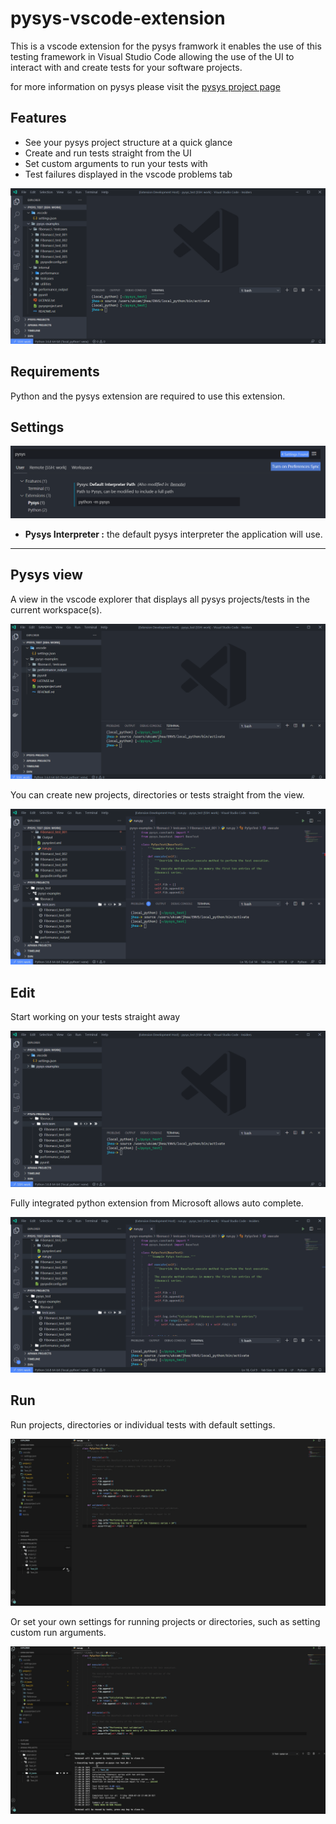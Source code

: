 # pysys-vscode-extension
This is a vscode extension for the pysys framwork it enables the use of this testing framework in Visual Studio Code allowing the use of the UI to interact with and create tests for your software projects.

for more information on pysys please visit the [pysys project page](https://pypi.org/project/PySys/)

## Features

* See your pysys project structure at a quick glance
* Create and run tests straight from the UI
* Set custom arguments to run your tests with
* Test failures displayed in the vscode problems tab

![overview](images/example_screen1.png)

## Requirements

Python and the pysys extension are required to use this extension.

## Settings

![settings](images/settings.png)

* **Pysys Interpreter :** the default pysys interpreter the application will use.

***

## Pysys view

A view in the vscode explorer that displays all pysys projects/tests in the current workspace(s).

![view](images/viewdemo.gif)

You can create new projects, directories or tests straight from the view.

![create](images/creationdemo.gif)

## Edit

Start working on your tests straight away

![edit](images/edittest.gif)

Fully integrated python extension from Microsoft allows auto complete.

![edit](images/integrationdemo.gif)

## Run

Run projects, directories or individual tests with default settings.

![run](images/run.gif)

Or set your own settings for running projects or directories, such as setting custom run arguments.

![custom](images/custom.gif)
